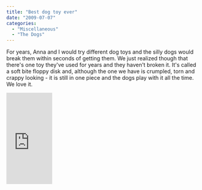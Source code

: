 ```yaml
---
title: "Best dog toy ever"
date: "2009-07-07"
categories: 
  - "Miscellaneous"
  - "The Dogs"
---
```


For years, Anna and I would try different dog toys and the silly dogs would break them within seconds of getting them. We just realized though that there's one toy they've used for years and they haven't broken it. It's called a soft bite floppy disk and, although the one we have is crumpled, torn and crappy looking - it is still in one piece and the dogs play with it all the time. We love it. 

<iframe src="http://rcm.amazon.com/e/cm?t=mcnsof-20&amp;o=1&amp;p=8&amp;l=as1&amp;asins=B000CRQRT4&amp;fc1=000000&amp;IS2=1&amp;lt1=_blank&amp;m=amazon&amp;lc1=0000FF&amp;bc1=000000&amp;bg1=FFFFFF&amp;f=ifr" style="width:120px;height:240px;" scrolling="no" marginwidth="0" marginheight="0" frameborder="0"></iframe>
